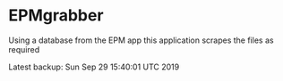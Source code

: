 # EPMgrabber
Using a database from the EPM app this application scrapes the files as required


Latest backup: Sun Sep 29 15:40:01 UTC 2019
